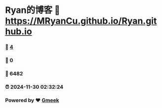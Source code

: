 # Ryan的博客 :link: https://MRyanCu.github.io/Ryan.github.io 
### :page_facing_up: [4](https://MRyanCu.github.io/Ryan.github.io/tag.html) 
### :speech_balloon: 0 
### :hibiscus: 6482 
### :alarm_clock: 2024-11-30 02:32:24 
### Powered by :heart: [Gmeek](https://github.com/Meekdai/Gmeek)
